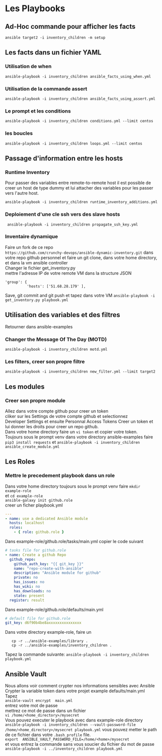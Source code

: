 # Les Playbooks

## Ad-Hoc commande pour afficher les facts 
```ansible target2 -i inventory_children -m setup```

## Les facts dans un fichier YAML
### Utilisation de when 
```ansible-playbook -i inventory_children ansible_facts_using_when.yml```
### Utilisation de la commande assert 
```ansible-playbook -i inventory_children ansible_facts_using_assert.yml```  

### Le prompt et les conditions
```ansible-playbook -i inventory_children conditions.yml --limit centos```

### les boucles
```ansible-playbook -i inventory_children loops.yml --limit centos```

## Passage d'information entre les hosts
### Runtime Inventory 
Pour passer des variables entre remote-to-remote host il est possible
de creer un host de type dummy et lui attacher des variables pour les passer 
vers l'autre host.

```ansible-playbook -i inventory_children runtime_inventory_additions.yml```

### Deploiement d'une cle ssh vers des slave hosts

```shell script
 ansible-playbook -i inventory_children propagate_ssh_key.yml 
```

### Inventaire dynamique
Faire un fork de ce repo  
```https://github.com/crunchy-devops/ansible-dynamic-inventory.git```
dans votre repo github personnel
et faire un git clone, dans votre home directory, et dans la vm ansible controller   
Changer le fichier get_inventory.py   
mettre l'adresse IP de votre remote VM dans la structure JSON 
```shell script
'group': {
          'hosts': ['51.68.28.179' ],
```
Save, git commit and git push
et  tapez dans votre VM
```ansible-playbook -i get_inventory.py playbook.yml```


## Utilisation des variables et des filtres 
Retourner dans ansible-examples
### Changer the Message Of The Day (MOTD) 
```ansible-playbook -i inventory_children motd.yml```

### Les filters, creer son propre filtre 
```ansible-playbook -i inventory_children new_filter.yml --limit target2```

## Les modules
### Creer son propre module 
Allez dans votre compte github pour creer un token   
cliker sur les Settings de votre compte github et selectionnez  
Developer Settings et ensuite Personnal Access Tokens 
Creer un token et lui donner les droits pour creer un repo github.  
Dans votre home directory faire un ```vi token``` et copier votre
token.  
Toujours sous le prompt venv dans votre directory ansible-examples
faire ```pip3 install requests``` et 
```ansible-playbook -i inventory_children ansible_create_module.yml```

## Les Roles
### Mettre le precedement playbook dans un role 
Dans votre home directory toujours sous le prompt venv
faire ```mkdir example-role```  
et ```cd example-role```  
```ansible-galaxy init github.role```  
creer un ficher playbook.yml    
```yaml
---
- name: use a dedicated Ansible module
  hosts: localhost
  roles:
    - { role: github.role }
```
Dans example-role/github.role/tasks/main.yml 
copier le code suivant
```yaml
# tasks file for github.role
- name: Create a github Repo
  github_repo:
    github_auth_key: "{{ git_key }}"
    name: "repo-create-with-ansible"
    description: "Ansible module for github"
    private: no
    has_issues: no
    has_wiki: no
    has_downloads: no
    state: present
  register: result
```
Dans  example-role/github.role/defaults/main.yml
```yaml
# default file for github.role
git_key: d6f90b4be8axxxxxxxxxxxxxxx
```
Dans votre directory example-role, faire un 
```shell script
   cp -r ../ansible-examples/library . 
   cp -r ../ansible-examples/inventory_children . 
```
Tapez la commande suivante: 
```ansible-playbook -i inventory_children playbook.yml```

## Ansible Vault
Nous allons voir comment crypter nos informations sensibles avec Ansible
Crypter la variable token dans votre projet example defaults/main.yml  
Tapez  
```ansible-vault encrypt  main.yml```   
entrez votre mot de passe   
mettrez ce mot de passe dans un fichier  
```vi /home/<home_directory>/mysecret```   
Vous pouvez executer le playbook avec dans example-role directory   
```ansible-playbook -i inventory_children --vault-password-file /home/<home_directory>/mysecret playbook.yml``` 
vous pouvez metter le path de ce fichier dans votre ```.bash_profile``` file.  
```export  ANSIBLE_VAULT_PASSWORD_FILE=/home/<home>/mysecret```      
et vous entrez la commande sans vous soucier du fichier du mot de passe  
```ansible-playbook -i ../inventory_children playbook.yml``` 

















































